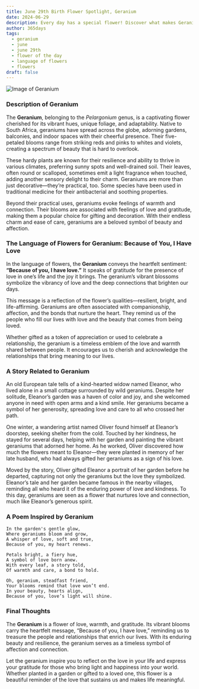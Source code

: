 ```yaml
---
title: June 29th Birth Flower Spotlight, Geranium
date: 2024-06-29
description: Every day has a special flower! Discover what makes Geranium unique as today’s birth flower and its symbolic meaning.
author: 365days
tags:
  - geranium
  - june
  - june 29th
  - flower of the day
  - language of flowers
  - flowers
draft: false
---
```


![Image of Geranium](https://cdn.pixabay.com/photo/2019/07/12/14/52/geranium-4333041_640.jpg#center)


### Description of Geranium

The **Geranium**, belonging to the _Pelargonium_ genus, is a captivating flower cherished for its vibrant hues, unique foliage, and adaptability. Native to South Africa, geraniums have spread across the globe, adorning gardens, balconies, and indoor spaces with their cheerful presence. Their five-petaled blooms range from striking reds and pinks to whites and violets, creating a spectrum of beauty that is hard to overlook.

These hardy plants are known for their resilience and ability to thrive in various climates, preferring sunny spots and well-drained soil. Their leaves, often round or scalloped, sometimes emit a light fragrance when touched, adding another sensory delight to their charm. Geraniums are more than just decorative—they’re practical, too. Some species have been used in traditional medicine for their antibacterial and soothing properties.

Beyond their practical uses, geraniums evoke feelings of warmth and connection. Their blooms are associated with feelings of love and gratitude, making them a popular choice for gifting and decoration. With their endless charm and ease of care, geraniums are a beloved symbol of beauty and affection.

### The Language of Flowers for Geranium: Because of You, I Have Love

In the language of flowers, the **Geranium** conveys the heartfelt sentiment: **“Because of you, I have love.”** It speaks of gratitude for the presence of love in one’s life and the joy it brings. The geranium’s vibrant blossoms symbolize the vibrancy of love and the deep connections that brighten our days.

This message is a reflection of the flower’s qualities—resilient, bright, and life-affirming. Geraniums are often associated with companionship, affection, and the bonds that nurture the heart. They remind us of the people who fill our lives with love and the beauty that comes from being loved.

Whether gifted as a token of appreciation or used to celebrate a relationship, the geranium is a timeless emblem of the love and warmth shared between people. It encourages us to cherish and acknowledge the relationships that bring meaning to our lives.

### A Story Related to Geranium

An old European tale tells of a kind-hearted widow named Eleanor, who lived alone in a small cottage surrounded by wild geraniums. Despite her solitude, Eleanor’s garden was a haven of color and joy, and she welcomed anyone in need with open arms and a kind smile. Her geraniums became a symbol of her generosity, spreading love and care to all who crossed her path.

One winter, a wandering artist named Oliver found himself at Eleanor’s doorstep, seeking shelter from the cold. Touched by her kindness, he stayed for several days, helping with her garden and painting the vibrant geraniums that adorned her home. As he worked, Oliver discovered how much the flowers meant to Eleanor—they were planted in memory of her late husband, who had always gifted her geraniums as a sign of his love.

Moved by the story, Oliver gifted Eleanor a portrait of her garden before he departed, capturing not only the geraniums but the love they symbolized. Eleanor’s tale and her garden became famous in the nearby villages, reminding all who heard it of the enduring power of love and kindness. To this day, geraniums are seen as a flower that nurtures love and connection, much like Eleanor’s generous spirit.

### A Poem Inspired by Geranium

```
In the garden's gentle glow,  
Where geraniums bloom and grow,  
A whisper of love, soft and true,  
Because of you, my heart renews.  

Petals bright, a fiery hue,  
A symbol of love born anew.  
With every leaf, a story told,  
Of warmth and care, a bond to hold.  

Oh, geranium, steadfast friend,  
Your blooms remind that love won’t end.  
In your beauty, hearts align,  
Because of you, love’s light will shine.  
```

### Final Thoughts

The **Geranium** is a flower of love, warmth, and gratitude. Its vibrant blooms carry the heartfelt message, “Because of you, I have love,” reminding us to treasure the people and relationships that enrich our lives. With its enduring beauty and resilience, the geranium serves as a timeless symbol of affection and connection.

Let the geranium inspire you to reflect on the love in your life and express your gratitude for those who bring light and happiness into your world. Whether planted in a garden or gifted to a loved one, this flower is a beautiful reminder of the love that sustains us and makes life meaningful.
